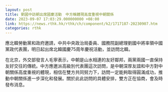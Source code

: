 ```yaml
---
layout: post
title: 劉國中訪朝出席國慶活動　中方稱體現高度重視中朝關係
date: 2023-09-07 17:03:29.000000000 +08:00
link: https://news.rthk.hk/rthk/ch/component/k2/1717187-20230907.htm
categories: rthk
---
```


應北韓勞動黨和政府邀請，中共中央政治局委員、國務院副總理劉國中將率領中國黨政代表團，明日起出席北韓國慶75周年慶祝活動，並訪問北韓。

在北京，外交部發言人毛寧表示，中朝是山水相連的友好鄰邦，兩黨兩國一直保持友好交往的傳統。中方應邀派高級別代表團這次訪問，是中朝深厚友誼和中方對中朝關係高度重視的體現，相信在雙方共同努力下，訪問一定能夠取得圓滿成功，推動中朝關係進一步深化和發展。關於此此訪問的具體安排，雙方正在協商，會及時發布消息。

